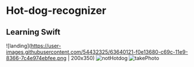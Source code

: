 # Hot-dog-recognizer
## Learning Swift

![landing](https://user-images.githubusercontent.com/54432325/63640121-f0e13680-c69c-11e9-8366-7c4e974ebfee.png | 200x350)
![notHotdog](https://user-images.githubusercontent.com/54432325/63640124-f8a0db00-c69c-11e9-8044-58ee7448ab9a.png)
![takePhoto](https://user-images.githubusercontent.com/54432325/63640125-f9d20800-c69c-11e9-81cf-8373e59da700.png)
